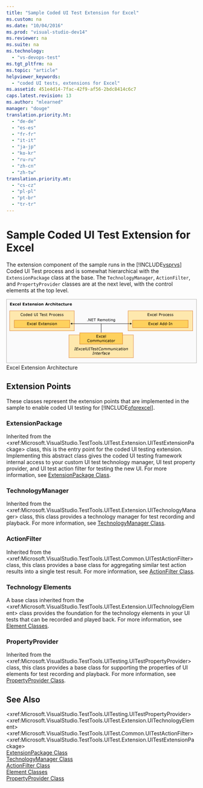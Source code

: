 ```yaml
---
title: "Sample Coded UI Test Extension for Excel"
ms.custom: na
ms.date: "10/04/2016"
ms.prod: "visual-studio-dev14"
ms.reviewer: na
ms.suite: na
ms.technology: 
  - "vs-devops-test"
ms.tgt_pltfrm: na
ms.topic: "article"
helpviewer_keywords: 
  - "coded UI tests, extensions for Excel"
ms.assetid: 451e4d14-7fac-42f9-af56-2bdc8414c6c7
caps.latest.revision: 13
ms.author: "mlearned"
manager: "douge"
translation.priority.ht: 
  - "de-de"
  - "es-es"
  - "fr-fr"
  - "it-it"
  - "ja-jp"
  - "ko-kr"
  - "ru-ru"
  - "zh-cn"
  - "zh-tw"
translation.priority.mt: 
  - "cs-cz"
  - "pl-pl"
  - "pt-br"
  - "tr-tr"
---
```

# Sample Coded UI Test Extension for Excel
The extension component of the sample runs in the [!INCLUDE[vsprvs](../dv_TeamTestALM/includes/vsprvs_md.md)] Coded UI Test process and is somewhat hierarchical with the `ExtensionPackage` class at the base. The `TechnologyManager`, `ActionFilter`, and `PropertyProvider` classes are at the next level, with the control elements at the top level.  
  
 ![Excel Test Extension Architecture](../VS_IDE/media/excel_extarch.png "Excel_ExtArch")  
Excel Extension Architecture  
  
## Extension Points  
 These classes represent the extension points that are implemented in the sample to enable coded UI testing for [!INCLUDE[ofprexcel](../dv_TeamTestALM/includes/ofprexcel_md.md)].  
  
### ExtensionPackage  
 Inherited from the \<xref:Microsoft.VisualStudio.TestTools.UITest.Extension.UITestExtensionPackage> class, this is the entry point for the coded UI testing extension. Implementing this abstract class gives the coded UI testing framework internal access to your custom UI test technology manager, UI test property provider, and UI test action filter for testing the new UI. For more information, see [ExtensionPackage Class](../VS_IDE/sample-excel-extension--extensionpackage-class.md).  
  
### TechnologyManager  
 Inherited from the \<xref:Microsoft.VisualStudio.TestTools.UITest.Extension.UITechnologyManager> class, this class provides a technology manager for test recording and playback. For more information, see [TechnologyManager Class](../VS_IDE/sample-excel-extension--technologymanager-class.md).  
  
### ActionFilter  
 Inherited from the \<xref:Microsoft.VisualStudio.TestTools.UITest.Common.UITestActionFilter> class, this class provides a base class for aggregating similar test action results into a single test result. For more information, see [ActionFilter Class](../VS_IDE/sample-excel-extension--actionfilter-class.md).  
  
### Technology Elements  
 A base class inherited from the \<xref:Microsoft.VisualStudio.TestTools.UITest.Extension.UITechnologyElement> class provides the foundation for the technology elements in your UI tests that can be recorded and played back. For more information, see [Element Classes](../VS_IDE/sample-excel-extension--element-classes.md).  
  
### PropertyProvider  
 Inherited from the \<xref:Microsoft.VisualStudio.TestTools.UITesting.UITestPropertyProvider> class, this class provides a base class for supporting the properties of UI elements for test recording and playback. For more information, see [PropertyProvider Class](../VS_IDE/sample-excel-extension--propertyprovider-class.md).  
  
## See Also  
 \<xref:Microsoft.VisualStudio.TestTools.UITesting.UITestPropertyProvider>   
 \<xref:Microsoft.VisualStudio.TestTools.UITest.Extension.UITechnologyElement>   
 \<xref:Microsoft.VisualStudio.TestTools.UITest.Common.UITestActionFilter>   
 \<xref:Microsoft.VisualStudio.TestTools.UITest.Extension.UITestExtensionPackage>   
 [ExtensionPackage Class](../VS_IDE/sample-excel-extension--extensionpackage-class.md)   
 [TechnologyManager Class](../VS_IDE/sample-excel-extension--technologymanager-class.md)   
 [ActionFilter Class](../VS_IDE/sample-excel-extension--actionfilter-class.md)   
 [Element Classes](../VS_IDE/sample-excel-extension--element-classes.md)   
 [PropertyProvider Class](../VS_IDE/sample-excel-extension--propertyprovider-class.md)